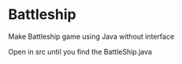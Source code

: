 # Battleship
Make Battleship game using Java without interface

Open in src until you find the BattleShip.java
